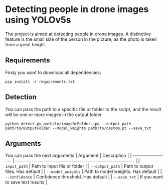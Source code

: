 # Detecting people in drone images using YOLOv5s
The project is aimed at detecting people in drone images. A distinctive feature is the small size of the person in the picture, as the photo is taken from a great height.

## Requirements
Firsly you want to download all dependencies:

```
pip install -r requirements.txt
```

## Detection
You can pass the path to a specific file or folder to the script, and the result will be one or more images in the output folder.

```
python detect.py path/to/imageOrFolder.jpg --output_path path/to/OutputFolder --model_weights path/to/castom.pt --save_txt
```

## Arguments
You can pass the next arguments
| Argument           | Description                                                 |
| ------------------ | ----------------------------------------------------------- |
| `input_path`       | Path to input file or folder                                |
| `--output_path`    | Path to output files. Has default                           |
| `--model_weights`  | Path to model weights. Has default                          |
| `--confidence`     | Confidence threshold. Has default                           |
| `--save_txt`       | If you want to save text results                            |